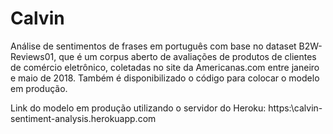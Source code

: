 # Calvin

 Análise de sentimentos de frases em português com base no dataset B2W-Reviews01, que  é um corpus aberto de avaliações de produtos de clientes de comércio eletrônico, coletadas no site da Americanas.com entre janeiro e maio de 2018. Também é disponibilizado o código para colocar o modelo em produção.
 
 Link do modelo em produção utilizando o servidor do Heroku:
 https:\\calvin-sentiment-analysis.herokuapp.com
